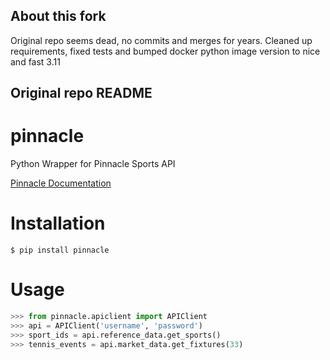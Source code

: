 ## About this fork

Original repo seems dead, no commits and merges for years.
Cleaned up requirements, fixed tests and bumped docker python image version to nice and fast 3.11


## Original repo README

# pinnacle
Python Wrapper for Pinnacle Sports API

[Pinnacle Documentation](https://www.pinnacle.com/en/api/manual)

# Installation

```
$ pip install pinnacle
```

# Usage

```python
>>> from pinnacle.apiclient import APIClient
>>> api = APIClient('username', 'password')
>>> sport_ids = api.reference_data.get_sports()
>>> tennis_events = api.market_data.get_fixtures(33)
```
